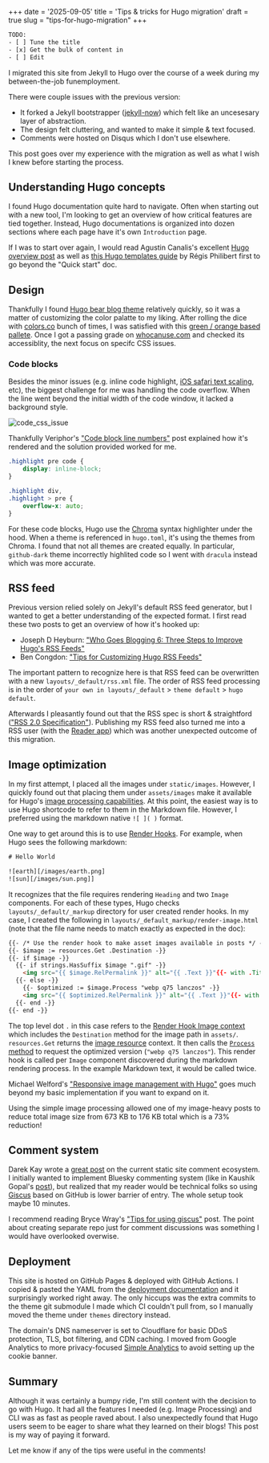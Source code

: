 +++
date = '2025-09-05'
title = 'Tips & tricks for Hugo migration'
draft = true
slug = "tips-for-hugo-migration"
+++

```txt
TODO:
- [ ] Tune the title
- [x] Get the bulk of content in
- [ ] Edit
```

I migrated this site from Jekyll to Hugo over the course of a week during my between-the-job funemployment.

There were couple issues with the previous version:
- It forked a Jekyll bootstrapper ([jekyll-now][jekyll-now]) which felt like an uncesesary layer of abstraction.
- The design felt cluttering, and wanted to make it simple & text focused.
- Comments were hosted on Disqus which I don't use elsewhere.

This post goes over my experience with the migration as well as what I wish I knew before starting the process.

## Understanding Hugo concepts

I found Hugo documentation quite hard to navigate. Often when starting out with a new tool, I'm looking to get an overview of how critical features are tied together. Instead, Hugo documentations is organized into dozen sections where each page have it's own `Introduction` page.

If I was to start over again, I would read Agustin Canalis's excellent [Hugo overview post][hugo-overview] as well as [this Hugo templates guide][hugo-templates] by Régis Philibert first to go beyond the "Quick start" doc.

## Design

Thankfully I found [Hugo bear blog theme][hugo-bear-theme] relatively quickly, so it was a matter of customizing the color palatte to my liking. After rolling the dice with [colors.co][colors] bunch of times, I was satisfied with this [green / orange based pallete][my-pallete]. Once I got a passing grade on [whocanuse.com][whocanuse] and checked its accessiblity, the next focus on specifc CSS issues.

### Code blocks

Besides the minor issues (e.g. inline code highlight, [iOS safari text scaling][ios-safari], etc), the biggest challenge for me was handling the code overflow. When the line went beyond the initial width of the code window, it lacked a background style.

![code_css_issue](/images/2025-09-05-hugo-migration/code_css_issue.png)

Thankfully Veriphor's ["Code block line numbers"][code-block-post] post explained how it's rendered and the solution provided worked for me.

```css
.highlight pre code {
    display: inline-block;
}

.highlight div,
.highlight > pre {
    overflow-x: auto;
}
```

For these code blocks, Hugo use the [Chroma][chroma] syntax highlighter under the hood. When a theme is referenced in `hugo.toml`, it's using the themes from Chroma. I found that not all themes are created equally. In particular, `github-dark` theme incorrectly highlited code so I went with `dracula` instead which was more accurate.

## RSS feed

Previous version relied solely on Jekyll's default RSS feed generator, but I wanted to get a better understanding of the expected format. I first read these two posts to get an overview of how it's hooked up:
- Joseph D Heyburn: ["Who Goes Blogging 6: Three Steps to Improve Hugo's RSS Feeds"][rss-post-1]
- Ben Congdon: ["Tips for Customizing Hugo RSS Feeds"][rss-post-2]

The important pattern to recognize here is that RSS feed can be overwritten with a new `layouts/_default/rss.xml` file. The order of RSS feed processing is in the order of `your own in layouts/_default` > `theme default` > `hugo default`.

Afterwards I pleasantly found out that the RSS spec is short & straightford (["RSS 2.0 Specification"][rss-spec]). Publishing my RSS feed also turned me into a RSS user (with the [Reader app][reader]) which was another unexpected outcome of this migration.

## Image optimization

In my first attempt, I placed all the images under `static/images`. However, I quickly found out that placing them under `assets/images` make it available for Hugo's [image processing capabilities][image-post]. At this point, the easiest way is to use Hugo shortcode to refer to them in the Markdown file. However, I preferred using the markdown native `![ ]( )` format.

One way to get around this is to use [Render Hooks][render-hooks]. For example, when Hugo sees the following markdown:
```txt
# Hello World

![earth][/images/earth.png]
![sun][/images/sun.png]]
```

It recognizes that the file requires rendering `Heading` and two `Image` components. For each of these types, Hugo checks `layouts/_default/_markup` directory for user created render hooks. In my case, I created the following in `layouts/_default_markup/render-image.html` (note that the file name needs to match exactly as expected in the doc):

```html
{{- /* Use the render hook to make asset images available in posts */ -}}
{{- $image := resources.Get .Destination -}}
{{- if $image -}}
  {{- if strings.HasSuffix $image ".gif" -}}
    <img src="{{ $image.RelPermalink }}" alt="{{ .Text }}"{{- with .Title }} title="{{ . }}"{{ end }} loading="lazy" />
  {{- else -}}
    {{- $optimized := $image.Process "webp q75 lanczos" -}}
    <img src="{{ $optimized.RelPermalink }}" alt="{{ .Text }}"{{- with .Title }} title="{{ . }}"{{ end }} loading="lazy" decoding="async" />
  {{- end -}}
{{- end -}}
```

The top level dot `.` in this case refers to the [Render Hook Image context][image-context] which includes the `Destination` method for the image path in `assets/`. `resources.Get` returns the [image resource][resource-doc] context. It then calls the [`Process` method][process-method] to request the optimized version (`"webp q75 lanczos"`). This render hook is called per `Image` component discovered during the markdown rendering process. In the example Markdown text, it would be called twice.

Michael Welford's ["Responsive image management with Hugo"][image-blog-post] goes much beyond my basic implementation if you want to expand on it.

Using the simple image processing allowed one of my image-heavy posts to reduce total image size from 673 KB to 176 KB total which is a 73% reduction!

## Comment system

Darek Kay wrote a [great post][hugo-comment] on the current static site comment ecosystem. I initially wanted to implement Bluesky commenting system (like in Kaushik Gopal's [post][bluesky-post]), but realized that my reader would be technical folks so using [Giscus][giscus] based on GitHub is lower barrier of entry. The whole setup took maybe 10 minutes.

I recommend reading Bryce Wray's ["Tips for using giscus"][giscus-tips] post. The point about creating separate repo just for comment discussions was something I would have overlooked overwise.

## Deployment

This site is hosted on GitHub Pages & deployed with GitHub Actions. I copied & pasted the YAML from the [deployment documentation][deploy-doc] and it surprisingly worked right away. The only hiccups was the extra commits to the theme git submodule I made which CI couldn't pull from, so I manually moved the theme under `themes` directory instead.

The domain's DNS nameserver is set to Cloudflare for basic DDoS protection, TLS, bot filtering, and CDN caching. I moved from Google Analytics to more privacy-focused [Simple Analytics][simple-analytics] to avoid setting up the cookie banner.

## Summary

Although it was certainly a bumpy ride, I'm still content with the decision to go with Hugo. It had all the features I needed (e.g. Image Processing) and CLI was as fast as people raved about. I also unexpectedly found that Hugo users seem to be eager to share what they learned on their blogs! This post is my way of paying it forward.

Let me know if any of the tips were useful in the comments!

[jekyll-now]: https://github.com/barryclark/jekyll-now?tab=readme-ov-file
[colors]: https://colors.co
[hugo-overview]: https://acanalis.github.io/post/concepts-of-hugo/
[hugo-templates]:  https://www.regisphilibert.com/blog/2018/02/hugo-the-scope-the-context-and-the-dot/
[hugo-bear-theme]: https://github.com/janraasch/hugo-bearblog
[my-pallete]: https://coolors.co/db9d47-ff784f-ffe19c-ecf4e4-1b2920
[whocanuse]: https://www.whocanuse.com
[ios-safari]: https://stackoverflow.com/questions/3226001/some-font-sizes-rendered-larger-on-safari-iphone
[code-block-post]: https://www.veriphor.com/articles/code-block-line-numbers/
[rss-spec]: https://cyber.harvard.edu/rss/rss.html
[rss-post-1]: https://jdheyburn.co.uk/blog/who-goes-blogging-6-three-steps-to-improve-hugos-rss-feeds/
[rss-post-2]: https://benjamincongdon.me/blog/2020/01/14/Tips-for-Customizing-Hugo-RSS-Feeds/
[reader]: https://readwise.io/read
[image-post]: https://hugo-mini-course.netlify.app/sections/optimizing/images/
[chroma]: https://github.com/alecthomas/chroma
[render-hooks]: https://gohugo.io/render-hooks/introduction/
[image-context]: https://gohugo.io/render-hooks/images/#context
[resource-doc]: https://gohugo.io/methods/resource/
[process-method]: https://gohugo.io/methods/resource/process/
[image-blog-post]: https://its.mw/posts/hugo-responsive-images/
[hugo-comment]: https://darekkay.com/blog/static-site-comments/
[bluesky-post]: https://kau.sh/blog/bluesky-comments-for-hugo/
[giscus]: https://giscus.app/
[giscus-tips]: https://www.brycewray.com/posts/2022/05/tips-using-giscus/
[deploy-doc]: https://gohugo.io/host-and-deploy/host-on-github-pages/
[simple-analytics]: https://www.simpleanalytics.com/

